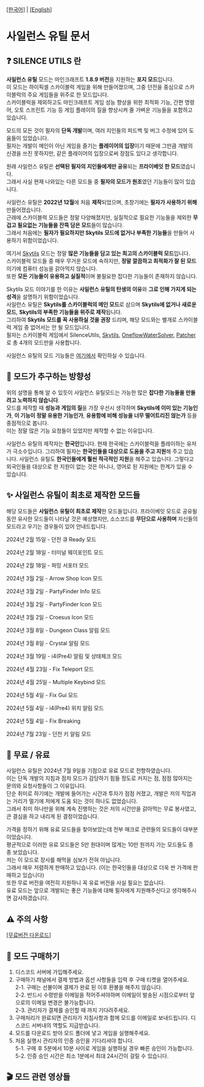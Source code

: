 [[한국어]](https://github.com/SILENCE-SIMSOOL/SilenceUtils-Documentation)  |  [[English]](https://github.com/SILENCE-SIMSOOL/SilenceUtils-User-Guide/tree/English)  
# 사일런스 유틸 문서

## ❓ SILENCE UTILS 란
**사일런스 유틸** 모드는 마인크래프트 **1.8.9 버전**을 지원하는 **포지 모드**입니다.  
이 모드는 하이픽셀 스카이블럭 게임을 위해 만들어졌으며, 그중 던전을 중심으로 스카이블럭의 주요 게임들을 위주로 한  모드입니다.  
스카이블럭을 제외하고도 마인크래프트 게임 성능 향상을 위한 최적화 기능, 간편 명령어, 오토 스프린트 기능 등 게임 플레이의 질을 향상시켜 줄 가벼운 기능들을 포함하고 있습니다.  

모드의 모든 것이 필자의 **단독 개발**이며, 여러 지인들의 피드백 및 버그 수정에 있어 도움들이 있었습니다.  
필자는 개발이 메인이 아닌 게임을 즐기는 **플레이어의 입장**이기 때문에 그만큼 개발의 신경을 쓰진 못하지만, 같은 플레이어의 입장으로써 장점도 있다고 생각합니다.  

원래 사일런스 유틸은 **선택된 필자의 지인들에게만 공유**되는 **프라이베잇 한 모드**였습니다.  
그래서 사실 현재 나와있는 다른 모드들 중 **필자의 모드가 원조**였던 기능들이 많이 있습니다.  

사일런스 유틸은 **2022년 12월**에 처음 **제작**되었으며, 초창기에는 **필자가 사용하기 위해** 만들어졌습니다.  
근래에 스카이블럭 모드들은 정말 다양해졌지만, 실질적으로 필요한 기능들을 제외한 **무겁고 필요없는 기능들을 잔뜩 담은 모드**들이 많습니다.  
그래서 처음에는 **필자가 필요하지만 Skytils 모드에 없거나 부족한 기능들**을 만들어 사용하기 위함이었습니다.  

여기서 [Skytils](https://github.com/Skytils/SkytilsMod) 모드는 정말 **많은 기능들을 담고 있는 최고의 스카이블럭 모드**입니다.  
스카이블럭 모드들 중 매우 무거운 모드에 속하지만, **정말 깔끔하고 최적화가 잘 된 모드**이기에 컴퓨터 성능을 갉아먹지 않습니다.  
또한 **모든 기능들이 유용하고 실질적**이며 불필요한 잡다한 기능들이 존재하지 않습니다.  

Skytils 모드 이야기를 한 이유는 **사일런스 유틸의 탄생의 이유**와 **그로 인해 가지게 되는 성격**을 설명하기 위함이었습니다.  
사일런스 유틸은 **Skytils를 스카이블럭의 메인 모드**로 삼으며 **Skytils에 없거나 새로운 모드**, **Skytils의 부족한 기능들을 위주로 제작**됩니다.  
그리하여 **Skytils 모드를 꼭 사용하실 것을 권장** 드리며, 해당 모드와는 별개로 스카이블럭 게임 중 없어서는 안 될 모드입니다.  
필자는 스카이블럭 게임에서 SilenceUtils, [Skytils](https://github.com/Skytils/SkytilsMod), [OneflowWaterSolver](https://github.com/Desco1/WaterSolver), [Patcher](https://github.com/Sk1erLLC/Patcher) 로 총 4개의 모드만을 사용합니다.  

사일런스 유틸의 모드 기능들은 [여기에서]() 확인하실 수 있습니다.  

## 🛫 모드가 추구하는 방향성
위의 설명을 통해 알 수 있듯이 사일런스 유틸모드는 가능한 많은 **잡다한 기능들을 만들려고 노력하지 않습니다**.  
모드를 제작할 때 **성능과 게임의 질**을 가장 우선시 생각하며 **Skytils에 이미 있는 기능인가**, **이 기능이 정말 유용한 기능인가**, **유용함에 비해 성능을 너무 떨어트리진 않는가** 등을 중점적으로 봅니다.  
이는 정말 많은 기능 요청들이 있었지만 제작할 수 없는 이유입니다.  

사일런스 유틸의 제작자는 **한국인**입니다.
현재 한국에는 스카이블럭을 플레이하는 유저가 극소수입니다.
그리하여 필자는 **한국인들을 대상으로 도움을 주고 지원**해 주고 있습니다.
사일런스 유틸도 **한국인들에게 훨씬 적극적인 지원**을 해주고 있습니다.
그렇다고 외국인들을 대상으로 한 지원이 없는 것은 아니나, 영어로 된 지원에는 한계가 있을 수 있습니다.

## ✨ 사일런스 유틸이 최초로 제작한 모드들
해당 모드들은 **사일런스 유틸이 최초로 제작**한 모드들입니다.
프라이베잇 모드로 공유될 동안 유사한 모드들이 나타날 것은 예상했지만, 소스코드를 **무단으로 사용하며** 자신들의 모드라고 우기는 경우들이 있어 안내드립니다.

2024년 2월 15일 - 던전 큐 Ready 모드

2024년 2월 18일 - 터미널 웨이포인트 모드

2024년 2월 18일 - 파밍 서포터 모드

2024년 3월 2일 - Arrow Shop Icon 모드

2024년 3월 2일 - PartyFinder Info 모드

2024년 3월 2일 - PartyFinder Icon 모드

2024년 3월 2일 - Croesus Icon 모드

2024년 3월 8일 - Dungeon Class 알림 모드

2024년 3월 8일 - Crystal 알림 모드

2024년 3월 19일 - i4(Pre4) 알림 및 상태체크 모드

2024년 4월 23일 - Fix Teleport 모드

2024년 4월 25일 - Multiple Keybind 모드

2024년 5월 4일 - Fix Gui 모드

2024년 5월 4일 - i4(Pre4) 위치 알림 모드

2024년 5월 4일 - Fix Breaking

2024년 7월 23일 - 던전 키 알림 모드

## 💸 무료 / 유료
사일런스 유틸은 2024년 7월 9일을 기점으로 유료 모드로 전향하였습니다.  
이는 단독 개발의 지침과 점차 모드가 감당하기 힘들 정도로 커지는 점, 점점 많아지는 문의와 요청사항들이 그 이유입니다.  
단순 취미로 하기에는 개발에 들어가는 시간과 투자가 점점 커졌고, 개발은 저의 직업과는 거리가 멀기에 저에게 도움 되는 것이 하나도 없었습니다.  
그래서 취미 하나만을 위해 계속 진행하는 것은 저의 시간만을 갉아먹는 무료 봉사였고, 큰 결심을 하고 내리게 된 결정이었습니다.  

가격을 정하기 위해 유료 모드들을 찾아보았는데 전부 매크로 관련들의 모드들이 대부분이었습니다.  
평균적으로 이러한 유료 모드들은 5만 원대이며 많게는 10만 원까지 가는 모드들도 종종 보았습니다.  
저는 이 모드로 장사를 해먹을 심보가 전혀 아닙니다.  
그래서 매우 저렴하게 판매하고 있습니다. (이는 한국인들을 대상으로 더욱 싼 가격에 판매하고 있습니다)  
또한 무료 버전을 여전히 지원하니 꼭 유료 버전을 사실 필요는 없습니다.  
유료 모드는 앞으로 개발되는 좋은 기능들에 대해 필자에게 지원해주신다고 생각해주시면 감사하겠습니다.  

## ⚠ 주의 사항


[[무료버전 다운로드]]()  

## 🚀 모드 구매하기
1. 디스코드 서버에 가입해주세요.  
2. 구매하기 채널에서 결제 방법과 옵션 사항들을 입력 후 구매 티켓을 열어주세요.  
2-1. 구매는 선불이며 결제가 완료 된 이후 환불을 해주지 않습니다.  
2-2. 반드시 수령받을 이메일을 적어주셔야하며 이메일이 발송된 시점으로부터 앞으로의 이메일 변경은 불가능합니다.  
2-3. 관리자가 결제를 승인할 때 까지 기다려주세요.  
3. 구매처리가 완료되면 관리자가 지침사항과 함께 모드를 이메일로 보내드립니다. 디스코드 서버내의 역할도 지급받습니다.  
4. 모드를 다운로드 받아 모드 폴더에 넣고 게임을 실행해주세요.  
5. 처음 실행시 관리자의 인증 승인을 기다리셔야 합니다.  
5-1. 구매 후 5분에서 10분 사이로 게임을 실행하실 경우 빠른 승인이 가능합니다.  
5-2. 인증 승인 시간은 최소 1분에서 최대 24시간이 걸릴 수 있습니다.  

## 🎬 모드 관련 영상들 
